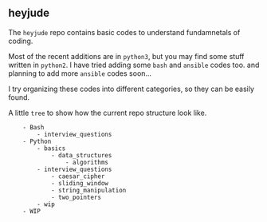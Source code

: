 ## heyjude

The `heyjude` repo contains basic codes to understand fundamnetals of coding. 

Most of the recent additions are in `python3`, but you may find some stuff written in `python2`. I have tried adding some `bash` and `ansible` codes too.  and planning to add more `ansible` codes soon... 

I try organizing these codes into different categories, so they can be easily found. 

A little `tree` to show how the current repo structure look like. 

``` - Ansible
    - Bash
        - interview_questions
    - Python
        - basics
            - data_structures
                - algorithms
        - interview_questions
            - caesar_cipher
            - sliding_window
            - string_manipulation
            - two_pointers
        - wip
    - WIP